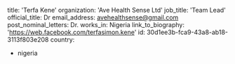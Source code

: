 title: 'Terfa Kene'
organization: 'Ave Health Sense Ltd'
job_title: 'Team Lead'
official_title: Dr
email_address: avehealthsense@gmail.com
post_nominal_letters: Dr.
works_in: Nigeria
link_to_biography: 'https://web.facebook.com/terfasimon.kene'
id: 30d1ee3b-fca9-43a8-ab18-3113f803e208
country:
  - nigeria
